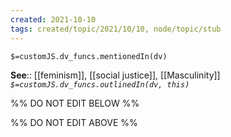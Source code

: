 ```yaml
---
created: 2021-10-10
tags: created/topic/2021/10/10, node/topic/stub
---
```

`$=customJS.dv_funcs.mentionedIn(dv)`


**See**:: [[feminism]], [[social justice]], [[Masculinity]]
*`$=customJS.dv_funcs.outlinedIn(dv, this)`*

%% DO NOT EDIT BELOW %%

%% DO NOT EDIT ABOVE %%
